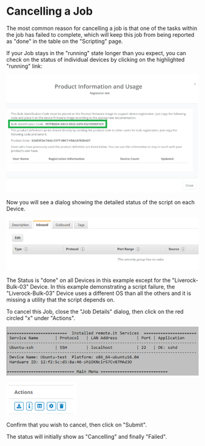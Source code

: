 # Cancelling a Job

The most common reason for cancelling a job is that one of the tasks within the job has failed to complete, which will keep this job from being reported as "done" in the table on the "Scripting" page.

If your Job stays in the "running" state longer than you expect, you can check on the status of individual devices by clicking on the highlighted "running" link:

![](../../.gitbook/assets/image%20%28174%29.png)

Now you will see a dialog showing the detailed status of the script on each Device.

![](../../.gitbook/assets/image%20%28115%29.png)

The Status is "done" on all Devices in this example except for the "Liverock-Bulk-03" Device.  In this example demonstrating a script failure, the "Liverock-Bulk-03" Device uses a different OS than all the others and it is missing a utility that the script depends on.

To cancel this Job, close the "Job Details" dialog, then click on the red circled "x" under "Actions".

![](../../.gitbook/assets/image%20%2823%29.png)

![](../../.gitbook/assets/image%20%28303%29.png)

Confirm that you wish to cancel, then click on "Submit".

The status will initially show as "Cancelling" and finally "Failed".

